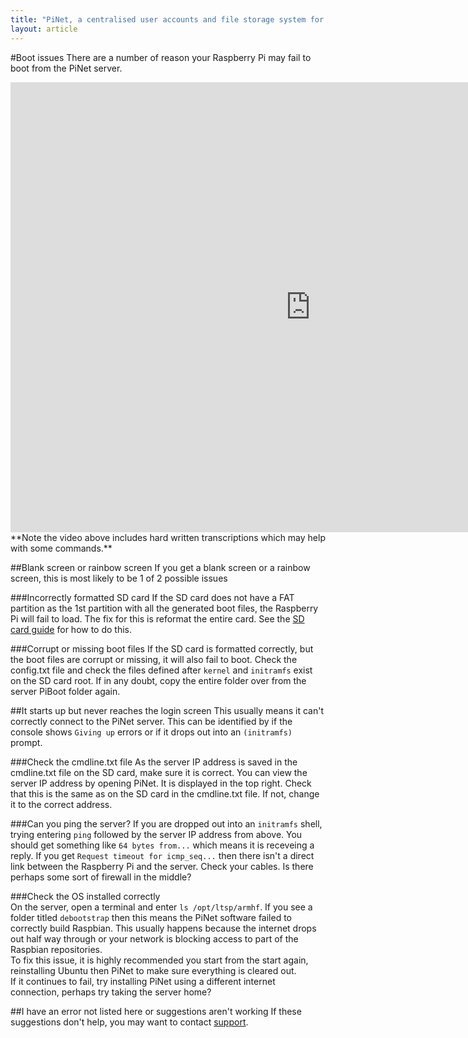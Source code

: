 ```yaml
---
title: "PiNet, a centralised user accounts and file storage system for a Raspberry Pi classroom."
layout: article
---
```


#Boot issues
There are a number of reason your Raspberry Pi may fail to boot from the PiNet server.   

<iframe width="960" height="720" src="https://www.youtube-nocookie.com/embed/WPHsdXXR_Es?rel=0" frameborder="0" allowfullscreen></iframe>
**Note the video above includes hard written transcriptions which may help with some commands.**   
      
##Blank screen or rainbow screen
If you get a blank screen or a rainbow screen, this is most likely to be 1 of 2 possible issues

###Incorrectly formatted SD card
If the SD card does not have a FAT partition as the 1st partition with all the generated boot files, the Raspberry Pi will fail to load. The fix for this is reformat the entire card. See the [SD card guide](../installation/sd-card-copy.html) for how to do this.   

###Corrupt or missing boot files
If the SD card is formatted correctly, but the boot files are corrupt or missing, it will also fail to boot. Check the config.txt file and check the files defined after ```kernel``` and ```initramfs``` exist on the SD card root. If in any doubt, copy the entire folder over from the server PiBoot folder again.   

##It starts up but never reaches the login screen
This usually means it can't correctly connect to the PiNet server. This can be identified by if the console shows ```Giving up``` errors or if it drops out into an ```(initramfs)``` prompt.   

###Check the cmdline.txt file
As the server IP address is saved in the cmdline.txt file on the SD card, make sure it is correct. You can view the server IP address by opening PiNet. It is displayed in the top right. Check that this is the same as on the SD card in the cmdline.txt file. If not, change it to the correct address.   

###Can you ping the server?
If you are dropped out into an ```initramfs``` shell, trying entering ```ping``` followed by the server IP address from above. You should get something like ```64 bytes from...``` which means it is receveing a reply. If you get ```Request timeout for icmp_seq...``` then there isn't a direct link between the Raspberry Pi and the server. Check your cables. Is there perhaps some sort of firewall in the middle?   

###Check the OS installed correctly    
On the server, open a terminal and enter ```ls /opt/ltsp/armhf```.
If you see a folder titled ```debootstrap``` then this means the PiNet software failed to correctly build Raspbian. This usually happens because the internet drops out half way through or your network is blocking access to part of the Raspbian repositories.   
To fix this issue, it is highly recommended you start from the start again, reinstalling Ubuntu then PiNet to make sure everything is cleared out.   
If it continues to fail, try installing PiNet using a different internet connection, perhaps try taking the server home?

##I have an error not listed here or suggestions aren't working
If these suggestions don't help, you may want to contact [support](../support.html).
